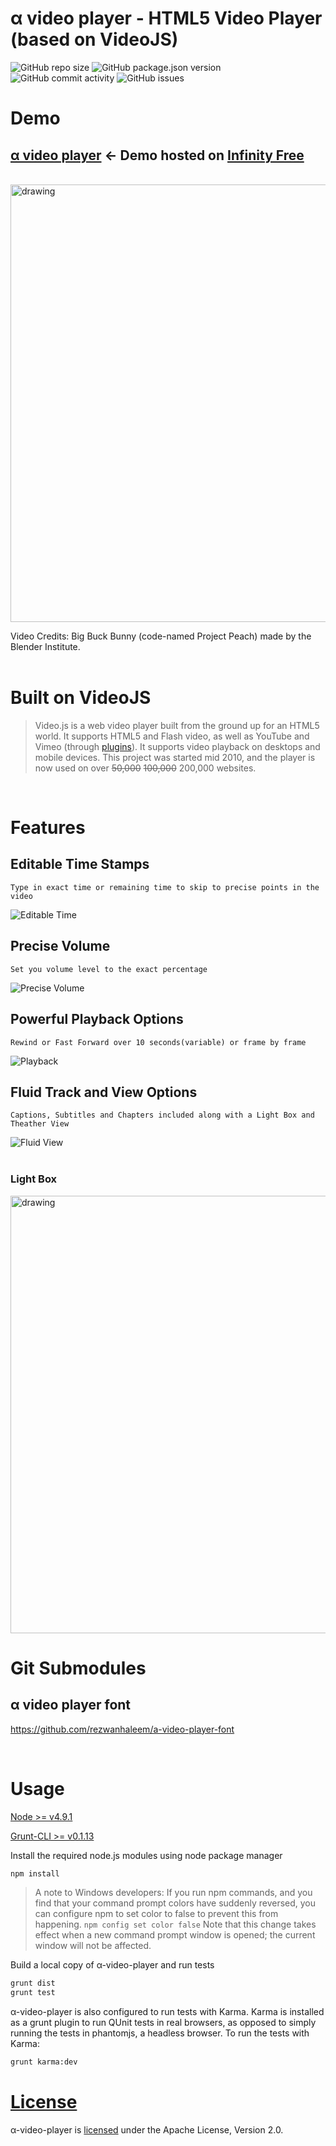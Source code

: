 # α video player - HTML5 Video Player (based on VideoJS)
![GitHub repo size](https://img.shields.io/github/repo-size/rezwanhaleem/a-video-player)
![GitHub package.json version](https://img.shields.io/github/package-json/v/rezwanhaleem/a-video-player)
![GitHub commit activity](https://img.shields.io/github/commit-activity/m/rezwanhaleem/a-video-player)
![GitHub issues](https://img.shields.io/github/issues/rezwanhaleem/a-video-player)

# Demo

## [α video player](http://a-video-player.infinityfreeapp.com/) <- Demo hosted on [Infinity Free](https://www.infinityfree.net/)

<br/>
<img src="https://i.imgur.com/FVIkEuR.png" alt="drawing" style="width:700px;"/>

Video Credits: Big Buck Bunny (code-named Project Peach) made by the Blender Institute.
<br/>
<br/>

# Built on VideoJS

> Video.js is a web video player built from the ground up for an HTML5 world. It supports HTML5 and Flash video, as well as YouTube and Vimeo (through [plugins](https://github.com/videojs/video.js/wiki/Plugins)). It supports video playback on desktops and mobile devices. This project was started mid 2010, and the player is now used on over ~~50,000~~ ~~100,000~~ 200,000 websites.

<br/>

# Features

## Editable Time Stamps

`Type in exact time or remaining time to skip to precise points in the video`

![Editable Time](https://media.giphy.com/media/vubFzpby8zbey02ypU/giphy.gif)

## Precise Volume

`Set you volume level to the exact percentage`

![Precise Volume](https://media.giphy.com/media/jgzVIrAsKJEZ1A0XhA/giphy.gif)

## Powerful Playback Options

`Rewind or Fast Forward over 10 seconds(variable) or frame by frame`

![Playback](https://media.giphy.com/media/NPlGfmIXu00vm3fgLQ/giphy.gif)

## Fluid Track and View Options

`Captions, Subtitles and Chapters included along with a Light Box and Theather View`

![Fluid View](https://media.giphy.com/media/GVHGsByyRSGNyi2aSv/giphy.gif)
<br/>
<br/>

### Light Box
<img src="https://i.imgur.com/VJzHGr6.png" alt="drawing" style="width:700px;"/>

<br/>

# Git Submodules

## α video player font
https://github.com/rezwanhaleem/a-video-player-font

<br/>

# Usage

[Node >= v4.9.1](https://nodejs.org/en/)

[Grunt-CLI >= v0.1.13](https://nodejs.org/en/)

Install the required node.js modules using node package manager

```bash
npm install
```

> A note to Windows developers: If you run npm commands, and you find that your command prompt colors have suddenly reversed, you can configure npm to set color to false to prevent this from happening.
> `npm config set color false`
> Note that this change takes effect when a new command prompt window is opened; the current window will not be affected.

Build a local copy of α-video-player and run tests

```bash
grunt dist
grunt test
```

α-video-player is also configured to run tests with Karma. Karma is installed as a grunt plugin to run QUnit tests in real browsers, as opposed to simply running the tests in phantomjs, a headless browser. To run the tests with Karma:

```bash
grunt karma:dev
```

# [License](https://github.com/rezwanhaleem/a-video-player/blob/develop/LICENSE)

α-video-player is [licensed](https://github.com/rezwanhaleem/a-video-player/blob/develop/LICENSE) under the Apache License, Version 2.0.
